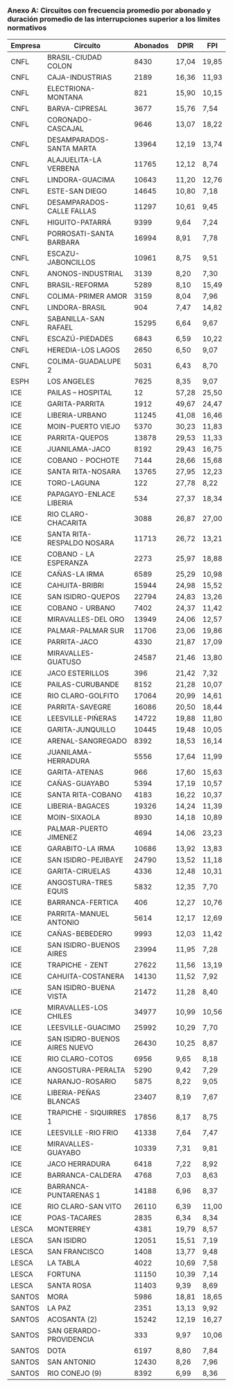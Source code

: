 ### Anexo A: Circuitos con frecuencia promedio por abonado y duración promedio de las interrupciones superior a los límites normativos

| Empresa | Circuito | Abonados | DPIR | FPI |
|---------|----------|----------|------|-----|
| CNFL | BRASIL-CIUDAD COLON | 8430 | 17,04 | 19,85 |
| CNFL | CAJA-INDUSTRIAS | 2189 | 16,36 | 11,93 |
| CNFL | ELECTRIONA-MONTANA | 821 | 15,90 | 10,15 |
| CNFL | BARVA-CIPRESAL | 3677 | 15,76 | 7,54 |
| CNFL | CORONADO-CASCAJAL | 9646 | 13,07 | 18,22 |
| CNFL | DESAMPARADOS-SANTA MARTA | 13964 | 12,19 | 13,74 |
| CNFL | ALAJUELITA-LA VERBENA | 11765 | 12,12 | 8,74 |
| CNFL | LINDORA-GUACIMA | 10643 | 11,20 | 12,76 |
| CNFL | ESTE-SAN DIEGO | 14645 | 10,80 | 7,18 |
| CNFL | DESAMPARADOS-CALLE FALLAS | 11297 | 10,61 | 9,45 |
| CNFL | HIGUITO-PATARRÁ | 9399 | 9,64 | 7,24 |
| CNFL | PORROSATI-SANTA BARBARA | 16994 | 8,91 | 7,78 |
| CNFL | ESCAZU-JABONCILLOS | 10961 | 8,75 | 9,51 |
| CNFL | ANONOS-INDUSTRIAL | 3139 | 8,20 | 7,30 |
| CNFL | BRASIL-REFORMA | 5289 | 8,10 | 15,49 |
| CNFL | COLIMA-PRIMER AMOR | 3159 | 8,04 | 7,96 |
| CNFL | LINDORA-BRASIL | 904 | 7,47 | 14,82 |
| CNFL | SABANILLA-SAN RAFAEL | 15295 | 6,64 | 9,67 |
| CNFL | ESCAZÚ-PIEDADES | 6843 | 6,59 | 10,22 |
| CNFL | HEREDIA-LOS LAGOS | 2650 | 6,50 | 9,07 |
| CNFL | COLIMA-GUADALUPE 2 | 5031 | 6,43 | 8,70 |
| ESPH | LOS ANGELES | 7625 | 8,35 | 9,07 |
| ICE | PAILAS – HOSPITAL | 12 | 57,28 | 25,50 |
| ICE | GARITA-PARRITA | 1912 | 49,67 | 24,47 |
| ICE | LIBERIA-URBANO | 11245 | 41,08 | 16,46 |
| ICE | MOIN-PUERTO VIEJO | 5370 | 30,23 | 11,83 |
| ICE | PARRITA-QUEPOS | 13878 | 29,53 | 11,33 |
| ICE | JUANILAMA-JACO | 8192 | 29,43 | 16,75 |
| ICE | COBANO - POCHOTE | 7144 | 28,66 | 15,68 |
| ICE | SANTA RITA-NOSARA | 13765 | 27,95 | 12,23 |
| ICE | TORO-LAGUNA | 122 | 27,78 | 8,22 |
| ICE | PAPAGAYO-ENLACE LIBERIA | 534 | 27,37 | 18,34 |
| ICE | RIO CLARO-CHACARITA | 3088 | 26,87 | 27,00 |
| ICE | SANTA RITA-RESPALDO NOSARA | 11713 | 26,72 | 13,21 |
| ICE | COBANO - LA ESPERANZA | 2273 | 25,97 | 18,88 |
| ICE | CAÑAS-LA IRMA | 6589 | 25,29 | 10,98 |
| ICE | CAHUITA-BRIBRI | 15944 | 24,98 | 15,52 |
| ICE | SAN ISIDRO-QUEPOS | 22794 | 24,83 | 13,26 |
| ICE | COBANO - URBANO | 7402 | 24,37 | 11,42 |
| ICE | MIRAVALLES-DEL ORO | 13949 | 24,06 | 12,57 |
| ICE | PALMAR-PALMAR SUR | 11706 | 23,06 | 19,86 |
| ICE | PARRITA-JACO | 4330 | 21,87 | 17,09 |
| ICE | MIRAVALLES-GUATUSO | 24587 | 21,46 | 13,80 |
| ICE | JACO ESTERILLOS | 396 | 21,42 | 7,32 |
| ICE | PAILAS-CURUBANDE | 8152 | 21,28 | 10,07 |
| ICE | RIO CLARO-GOLFITO | 17064 | 20,99 | 14,61 |
| ICE | PARRITA-SAVEGRE | 16086 | 20,50 | 18,44 |
| ICE | LEESVILLE-PIÑERAS | 14722 | 19,88 | 11,80 |
| ICE | GARITA-JUNQUILLO | 10445 | 19,48 | 10,05 |
| ICE | ARENAL-SANGREGADO | 8392 | 18,53 | 16,14 |
| ICE | JUANILAMA-HERRADURA | 5556 | 17,64 | 11,99 |
| ICE | GARITA-ATENAS | 966 | 17,60 | 15,63 |
| ICE | CAÑAS-GUAYABO | 5394 | 17,19 | 10,57 |
| ICE | SANTA RITA-COBANO | 4183 | 16,22 | 10,37 |
| ICE | LIBERIA-BAGACES | 19326 | 14,24 | 11,39 |
| ICE | MOIN-SIXAOLA | 8930 | 14,18 | 10,89 |
| ICE | PALMAR-PUERTO JIMENEZ | 4694 | 14,06 | 23,23 |
| ICE | GARABITO-LA IRMA | 10686 | 13,92 | 13,83 |
| ICE | SAN ISIDRO-PEJIBAYE | 24790 | 13,52 | 11,18 |
| ICE | GARITA-CIRUELAS | 4336 | 12,48 | 10,31 |
| ICE | ANGOSTURA-TRES EQUIS | 5832 | 12,35 | 7,70 |
| ICE | BARRANCA-FERTICA | 406 | 12,27 | 10,76 |
| ICE | PARRITA-MANUEL ANTONIO | 5614 | 12,17 | 12,69 |
| ICE | CAÑAS-BEBEDERO | 9993 | 12,03 | 11,42 |
| ICE | SAN ISIDRO-BUENOS AIRES | 23994 | 11,95 | 7,28 |
| ICE | TRAPICHE - ZENT | 27622 | 11,56 | 13,19 |
| ICE | CAHUITA-COSTANERA | 14130 | 11,52 | 7,92 |
| ICE | SAN ISIDRO-BUENA VISTA | 21472 | 11,28 | 8,40 |
| ICE | MIRAVALLES-LOS CHILES | 34977 | 10,99 | 10,56 |
| ICE | LEESVILLE-GUACIMO | 25992 | 10,29 | 7,70 |
| ICE | SAN ISIDRO-BUENOS AIRES NUEVO | 26430 | 10,25 | 8,87 |
| ICE | RIO CLARO-COTOS | 6956 | 9,65 | 8,18 |
| ICE | ANGOSTURA-PERALTA | 5290 | 9,42 | 7,29 |
| ICE | NARANJO-ROSARIO | 5875 | 8,22 | 9,05 |
| ICE | LIBERIA-PEÑAS BLANCAS | 23407 | 8,19 | 7,67 |
| ICE | TRAPICHE - SIQUIRRES 1 | 17856 | 8,17 | 8,75 |
| ICE | LEESVILLE -RIO FRIO | 41338 | 7,64 | 7,47 |
| ICE | MIRAVALLES-GUAYABO | 10339 | 7,31 | 9,81 |
| ICE | JACO HERRADURA | 6418 | 7,22 | 8,92 |
| ICE | BARRANCA-CALDERA | 4768 | 7,03 | 8,63 |
| ICE | BARRANCA-PUNTARENAS 1 | 14188 | 6,96 | 8,37 |
| ICE | RIO CLARO-SAN VITO | 26110 | 6,39 | 11,00 |
| ICE | POAS-TACARES | 2835 | 6,34 | 8,34 |
| LESCA | MONTERREY | 4381 | 19,79 | 8,57 |
| LESCA | SAN ISIDRO | 12051 | 15,51 | 7,19 |
| LESCA | SAN FRANCISCO | 1408 | 13,77 | 9,48 |
| LESCA | LA TABLA | 4022 | 10,69 | 7,58 |
| LESCA | FORTUNA | 11150 | 10,39 | 7,14 |
| LESCA | SANTA ROSA | 11403 | 9,39 | 8,69 |
| SANTOS | MORA | 5986 | 18,81 | 18,65 |
| SANTOS | LA PAZ | 2351 | 13,13 | 9,92 |
| SANTOS | ACOSANTA (2) | 15242 | 12,19 | 16,27 |
| SANTOS | SAN GERARDO-PROVIDENCIA | 333 | 9,97 | 10,06 |
| SANTOS | DOTA | 6197 | 8,80 | 7,84 |
| SANTOS | SAN ANTONIO | 12430 | 8,26 | 7,96 |
| SANTOS | RIO CONEJO (9) | 8392 | 6,99 | 8,36 |